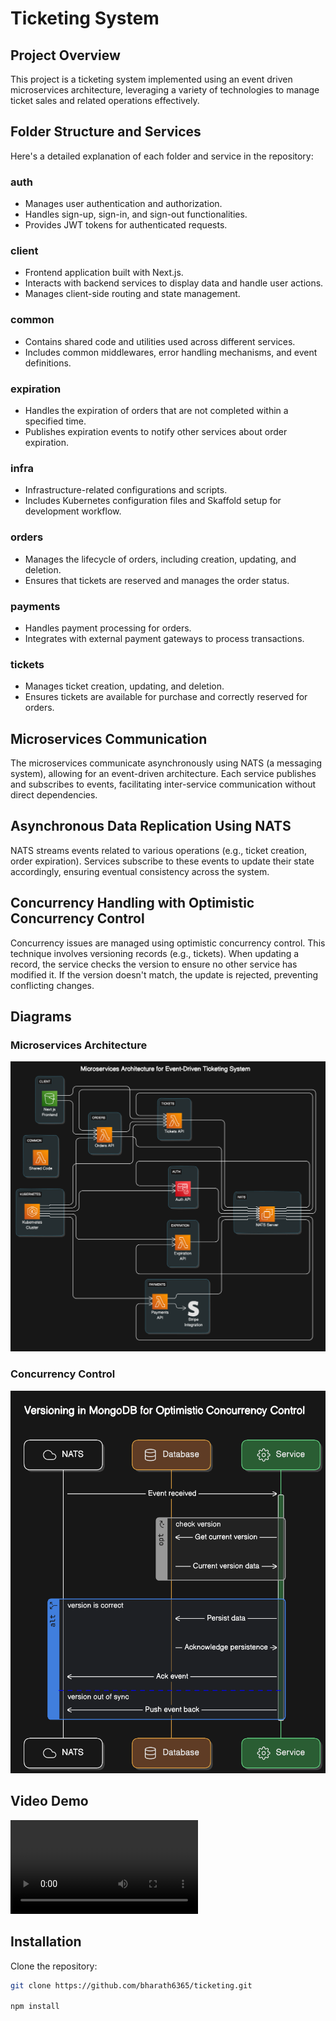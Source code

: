 # Ticketing System

## Project Overview
This project is a ticketing system implemented using an event driven microservices architecture, leveraging a variety of technologies to manage ticket sales and related operations effectively.

## Folder Structure and Services
Here's a detailed explanation of each folder and service in the repository:

### auth
- Manages user authentication and authorization.
- Handles sign-up, sign-in, and sign-out functionalities.
- Provides JWT tokens for authenticated requests.

### client
- Frontend application built with Next.js.
- Interacts with backend services to display data and handle user actions.
- Manages client-side routing and state management.

### common
- Contains shared code and utilities used across different services.
- Includes common middlewares, error handling mechanisms, and event definitions.

### expiration
- Handles the expiration of orders that are not completed within a specified time.
- Publishes expiration events to notify other services about order expiration.

### infra
- Infrastructure-related configurations and scripts.
- Includes Kubernetes configuration files and Skaffold setup for development workflow.

### orders
- Manages the lifecycle of orders, including creation, updating, and deletion.
- Ensures that tickets are reserved and manages the order status.

### payments
- Handles payment processing for orders.
- Integrates with external payment gateways to process transactions.

### tickets
- Manages ticket creation, updating, and deletion.
- Ensures tickets are available for purchase and correctly reserved for orders.

## Microservices Communication
The microservices communicate asynchronously using NATS (a messaging system), allowing for an event-driven architecture. Each service publishes and subscribes to events, facilitating inter-service communication without direct dependencies.

## Asynchronous Data Replication Using NATS
NATS streams events related to various operations (e.g., ticket creation, order expiration). Services subscribe to these events to update their state accordingly, ensuring eventual consistency across the system.

## Concurrency Handling with Optimistic Concurrency Control
Concurrency issues are managed using optimistic concurrency control. This technique involves versioning records (e.g., tickets). When updating a record, the service checks the version to ensure no other service has modified it. If the version doesn't match, the update is rejected, preventing conflicting changes.

## Diagrams
### Microservices Architecture
![Microservices Architecture](docs/ticketing.png)

### Concurrency Control
![Concurrency Control](docs/optimistic-concurrency-control.png)

## Video Demo
![Demo]("https://a.storyblok.com/f/87634/x/6f53807763/ticket-sell.mp4)

## Installation
Clone the repository:
```bash
git clone https://github.com/bharath6365/ticketing.git

npm install


